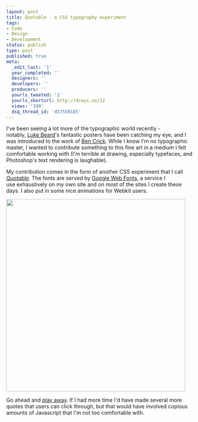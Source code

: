 ```yaml
---
layout: post
title: Quotable - a CSS typography experiment
tags:
- Code
- Design
- Development
status: publish
type: post
published: true
meta:
  _edit_last: '1'
  year_completed: ''
  designers: ''
  developers: ''
  producers: ''
  yourls_tweeted: '1'
  yourls_shorturl: http://drwys.so/12
  views: '199'
  dsq_thread_id: '457550185'
---
```

I've been seeing a lot more of the typographic world recently - notably, <a href="https://twitter.com/#!/LUKESBEARD" target="_blank">Luke Beard</a>'s fantastic posters have been catching my eye, and I was introduced to the work of <a href="http://www.behance.net/BenCrick/frame" target="_blank">Ben Crick</a>. While I know I'm no typographic master, I wanted to contribute something to this fine art in a medium I felt comfortable working with (I'm terrible at drawing, especially typefaces, and Photoshop's text rendering is laughable).

My contribution comes in the form of another CSS experiment that I call <em><a href="http://daneden.me/labs/quotable/" target="_blank">Quotable</a></em>. The fonts are served by <a href="http://www.google.com/webfonts" target="_blank">Google Web Fonts</a>, a service I use exhaustively on my own site and on most of the sites I create these days. I also put in some nice animations for Webkit users.

<!--more--><a href="http://daneden.me/labs/quotable/"><img class="aligncenter size-full wp-image-484" title="Quotable screenshot" src="http://daneden.me/wp-content/uploads/2011/05/Screen-shot-2011-05-24-at-14.52.03.png" alt="" width="480" height="516" /></a>

Go ahead and <a href="http://daneden.me/labs/quotable/" target="_blank">play away</a>. If I had more time I'd have made several more quotes that users can click through, but that would have involved copious amounts of Javascript that I'm not too comfortable with.
